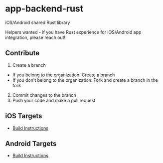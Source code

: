 # app-backend-rust

iOS/Android shared Rust library

Helpers wanted - if you have Rust experience for iOS/Android app integration, please reach out!

## Contribute

1. Create a branch
- If you belong to the organization:
Create a branch
- If you don't belong to the organization:
Fork and create a branch in the fork

2. Commit changes to the branch
3. Push your code and make a pull request

## iOS Targets
 - [Build Instructions](https://github.com/Co-Epi/app-backend-rust/wiki/Building-library-for-iOS)

 ## Android Targets
 - [Build Instructions](https://github.com/Co-Epi/app-backend-rust/wiki/Building-library-for-Android)

